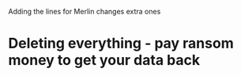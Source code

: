 Adding the lines for Merlin changes
extra ones
# Deleting everything - pay ransom money to get your data back

